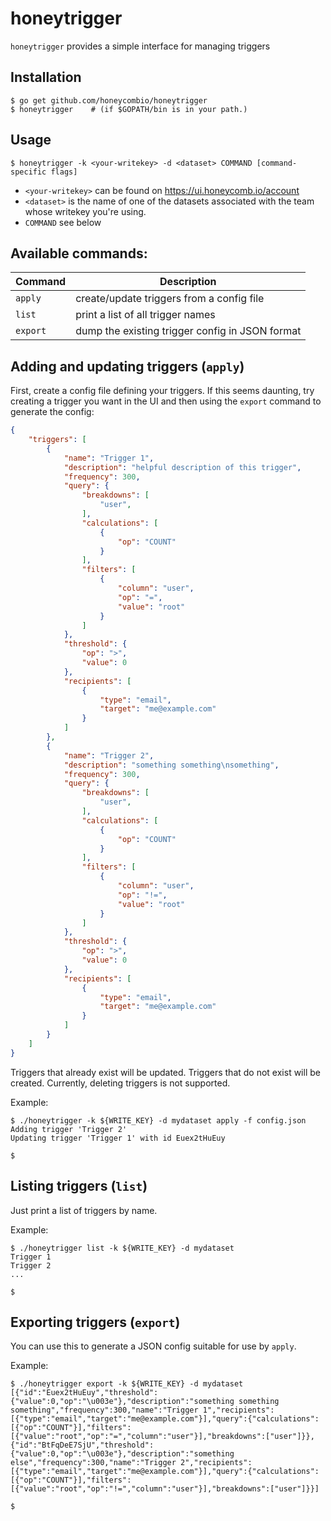 # honeytrigger

`honeytrigger` provides a simple interface for managing triggers

## Installation

```
$ go get github.com/honeycombio/honeytrigger
$ honeytrigger    # (if $GOPATH/bin is in your path.)
```

## Usage

`$ honeytrigger -k <your-writekey> -d <dataset> COMMAND [command-specific flags]`

* `<your-writekey>` can be found on https://ui.honeycomb.io/account
* `<dataset>` is the name of one of the datasets associated with the team whose writekey you're using.
* `COMMAND` see below

## Available commands:

| Command  | Description |
| -------- | ----------- |
| `apply`  | create/update triggers from a config file |
| `list`   | print a list of all trigger names |
| `export` | dump the existing trigger config in JSON format |


## Adding and updating triggers (`apply`)

First, create a config file defining your triggers. If this seems daunting, try creating a trigger you want in the UI and then using the `export` command to generate the config:

```json
{
    "triggers": [
        {
            "name": "Trigger 1",
            "description": "helpful description of this trigger",
            "frequency": 300,
            "query": {
                "breakdowns": [
                    "user",
                ],
                "calculations": [
                    {
                        "op": "COUNT"
                    }
                ],
                "filters": [
                    {
                        "column": "user",
                        "op": "=",
                        "value": "root"
                    }
                ]
            },
            "threshold": {
                "op": ">",
                "value": 0
            },
            "recipients": [
                {
                    "type": "email",
                    "target": "me@example.com"
                }
            ]
        },
        {
            "name": "Trigger 2",
            "description": "something something\nsomething",
            "frequency": 300,
            "query": {
                "breakdowns": [
                    "user",
                ],
                "calculations": [
                    {
                        "op": "COUNT"
                    }
                ],
                "filters": [
                    {
                        "column": "user",
                        "op": "!=",
                        "value": "root"
                    }
                ]
            },
            "threshold": {
                "op": ">",
                "value": 0
            },
            "recipients": [
                {
                    "type": "email",
                    "target": "me@example.com"
                }
            ]
        }
    ]
}
```

Triggers that already exist will be updated. Triggers that do not exist will be created. Currently, deleting triggers is not supported.

Example:

```
$ ./honeytrigger -k ${WRITE_KEY} -d mydataset apply -f config.json
Adding trigger 'Trigger 2'
Updating trigger 'Trigger 1' with id Euex2tHuEuy

$
```

## Listing triggers (`list`)

Just print a list of triggers by name.

Example:
```
$ ./honeytrigger list -k ${WRITE_KEY} -d mydataset
Trigger 1
Trigger 2
...

$
```

## Exporting triggers (`export`)

You can use this to generate a JSON config suitable for use by `apply`.

Example:
```
$ ./honeytrigger export -k ${WRITE_KEY} -d mydataset
[{"id":"Euex2tHuEuy","threshold":{"value":0,"op":"\u003e"},"description":"something something something","frequency":300,"name":"Trigger 1","recipients":[{"type":"email","target":"me@example.com"}],"query":{"calculations":[{"op":"COUNT"}],"filters":[{"value":"root","op":"=","column":"user"}],"breakdowns":["user"]}},{"id":"BtFqDeE7SjU","threshold":{"value":0,"op":"\u003e"},"description":"something else","frequency":300,"name":"Trigger 2","recipients":[{"type":"email","target":"me@example.com"}],"query":{"calculations":[{"op":"COUNT"}],"filters":[{"value":"root","op":"!=","column":"user"}],"breakdowns":["user"]}}]

$
```
